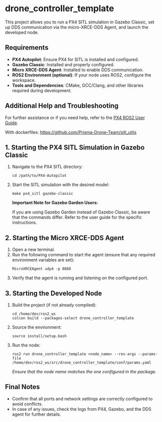 # drone_controller_template

This project allows you to run a PX4 SITL simulation in Gazebo Classic, set up DDS communication via the micro-XRCE-DDS Agent, and launch the developed node.

## Requirements
- **PX4 Autopilot**: Ensure PX4 for SITL is installed and configured.
- **Gazebo Classic**: Installed and properly configured.
- **Micro XRCE-DDS Agent**: Installed to enable DDS communication.
- **ROS2 Environment (optional)**: If your node uses ROS2, configure the workspace.
- **Tools and Dependencies**: CMake, GCC/Clang, and other libraries required during development.
## Additional Help and Troubleshooting
For further assistance or if you need help, refer to the [PX4 ROS2 User Guide](https://docs.px4.io/main/en/ros2/user_guide.html).

With dockerfiles: https://github.com/Prisma-Drone-Team/sitl_utils

## 1. Starting the PX4 SITL Simulation in Gazebo Classic
1. Navigate to the PX4 SITL directory:
    ```
    cd /path/to/PX4-Autopilot
    ```
2. Start the SITL simulation with the desired model:
    ```
    make px4_sitl gazebo-classic
    ```
    **Important Note for Gazebo Garden Users:**

    If you are using Gazebo Garden instead of Gazebo Classic, be aware that the commands differ. Refer to the user guide for the specific instructions.
## 2. Starting the Micro XRCE-DDS Agent
1. Open a new terminal.
2. Run the following command to start the agent (ensure that any required environment variables are set):
    ```
    MicroXRCEAgent udp4 -p 8888
    ```
3. Verify that the agent is running and listening on the configured port.

## 3. Starting the Developed Node
1. Build the project (if not already compiled):
    ```
    cd /home/dev/ros2_ws
    colcon build --packages-select drone_controller_template
    ```
2. Source the environment:
    ```
    source install/setup.bash
    ```
3. Run the node:
    ```
    ros2 run drone_controller_template <node_name> --ros-args --params-file /home/dev/ros2_ws/src/drone_controller_template/conf/params.yaml
    ```
    *Ensure that the node name matches the one configured in the package.*

## Final Notes
- Confirm that all ports and network settings are correctly configured to avoid conflicts.
- In case of any issues, check the logs from PX4, Gazebo, and the DDS agent for further details.

